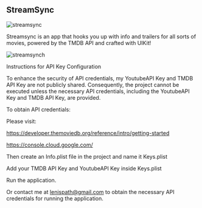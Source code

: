## StreamSync

![streamsync](https://github.com/Salander7/Salander7/assets/136610570/083d8703-d4ba-43a1-bee6-416501ff0257)

Streamsync is an app that hooks you up with info and trailers for all sorts of movies, powered by the TMDB API and crafted with UIKit!

![streamsynch](https://github.com/Salander7/Salander7/assets/136610570/be227d71-3774-4dd3-a024-5f2e4dbdf865)

Instructions for API Key Configuration

To enhance the security of API credentials, my YoutubeAPI Key and TMDB API Key are not publicly shared. Consequently, the project cannot be executed unless the necessary API credentials, including the YoutubeAPI Key and TMDB API Key, are provided.

To obtain API credentials:

Please visit:

https://developer.themoviedb.org/reference/intro/getting-started 

https://console.cloud.google.com/

Then create an Info.plist file in the project and name it Keys.plist

Add your TMDB API Key and YoutubeAPI Key inside Keys.plist

Run the application.

Or contact me at lenispath@gmail.com to obtain the necessary API credentials for running the application.
